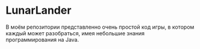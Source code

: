# LunarLander
В моём репозитории представленно очень простой код игры, в котором каждый может разобраться, имея небольшие знания программирования на Java. 
